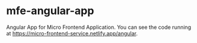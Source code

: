 # mfe-angular-app
Angular App for Micro Frontend Application. You can see the code running at https://micro-frontend-service.netlify.app/angular.
